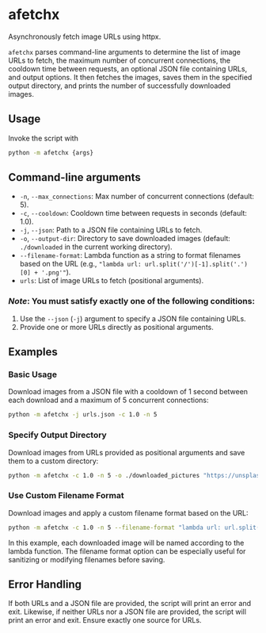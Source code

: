 # afetchx

Asynchronously fetch image URLs using httpx.

`afetchx` parses command-line arguments to determine the list of image URLs to fetch, the maximum number of concurrent connections, the cooldown time between requests, an optional JSON file containing URLs, and output options. It then fetches the images, saves them in the specified output directory, and prints the number of successfully downloaded images.

## Usage

Invoke the script with

```bash
python -m afetchx {args}
```

## Command-line arguments

- `-n`, `--max_connections`: Max number of concurrent connections (default: 5).
- `-c`, `--cooldown`: Cooldown time between requests in seconds (default: 1.0).
- `-j`, `--json`: Path to a JSON file containing URLs to fetch.
- `-o`, `--output-dir`: Directory to save downloaded images (default: `./downloaded` in the current working directory).
- `--filename-format`: Lambda function as a string to format filenames based on the URL (e.g., `"lambda url: url.split('/')[-1].split('.')[0] + '.png'"`).
- `urls`: List of image URLs to fetch (positional arguments).

### *Note*: You must satisfy exactly one of the following conditions:

1. Use the `--json` (`-j`) argument to specify a JSON file containing URLs.
2. Provide one or more URLs directly as positional arguments.

## Examples

### Basic Usage

Download images from a JSON file with a cooldown of 1 second between each download and a maximum of 5 concurrent connections:

```bash
python -m afetchx -j urls.json -c 1.0 -n 5
```

### Specify Output Directory

Download images from URLs provided as positional arguments and save them to a custom directory:

```bash
python -m afetchx -c 1.0 -n 5 -o ./downloaded_pictures "https://unsplash.it/256.jpg" "https://unsplash.it/512.jpg"
```

### Use Custom Filename Format

Download images and apply a custom filename format based on the URL:

```bash
python -m afetchx -c 1.0 -n 5 --filename-format "lambda url: url.split('/')[-1].split('.')[0] + '.png'" "https://example.com/image1.png" "https://example.com/image2.jpg"
```

In this example, each downloaded image will be named according to the lambda function. The filename format option can be especially useful for sanitizing or modifying filenames before saving.

## Error Handling

If both URLs and a JSON file are provided, the script will print an error and exit. Likewise, if neither URLs nor a JSON file are provided, the script will print an error and exit. Ensure exactly one source for URLs.
